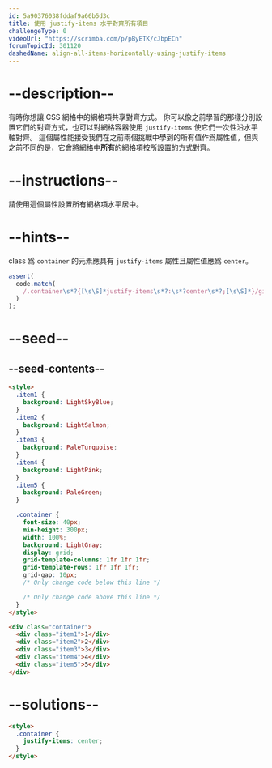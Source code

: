 ```yaml
---
id: 5a90376038fddaf9a66b5d3c
title: 使用 justify-items 水平對齊所有項目
challengeType: 0
videoUrl: "https://scrimba.com/p/pByETK/cJbpECn"
forumTopicId: 301120
dashedName: align-all-items-horizontally-using-justify-items
---
```


# --description--

有時你想讓 CSS 網格中的網格項共享對齊方式。 你可以像之前學習的那樣分別設置它們的對齊方式，也可以對網格容器使用 `justify-items` 使它們一次性沿水平軸對齊。 這個屬性能接受我們在之前兩個挑戰中學到的所有值作爲屬性值，但與之前不同的是，它會將網格中**所有**的網格項按所設置的方式對齊。

# --instructions--

請使用這個屬性設置所有網格項水平居中。

# --hints--

class 爲 `container` 的元素應具有 `justify-items` 屬性且屬性值應爲 `center`。

```js
assert(
  code.match(
    /.container\s*?{[\s\S]*justify-items\s*?:\s*?center\s*?;[\s\S]*}/gi
  )
);
```

# --seed--

## --seed-contents--

```html
<style>
  .item1 {
    background: LightSkyBlue;
  }
  .item2 {
    background: LightSalmon;
  }
  .item3 {
    background: PaleTurquoise;
  }
  .item4 {
    background: LightPink;
  }
  .item5 {
    background: PaleGreen;
  }

  .container {
    font-size: 40px;
    min-height: 300px;
    width: 100%;
    background: LightGray;
    display: grid;
    grid-template-columns: 1fr 1fr 1fr;
    grid-template-rows: 1fr 1fr 1fr;
    grid-gap: 10px;
    /* Only change code below this line */

    /* Only change code above this line */
  }
</style>

<div class="container">
  <div class="item1">1</div>
  <div class="item2">2</div>
  <div class="item3">3</div>
  <div class="item4">4</div>
  <div class="item5">5</div>
</div>
```

# --solutions--

```html
<style>
  .container {
    justify-items: center;
  }
</style>
```
